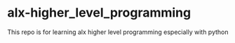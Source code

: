 # alx-higher_level_programming
This repo is for learning alx higher level programming especially with python
